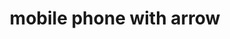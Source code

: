 ---
layout: objects
title: mobile phone with arrow
emoji: mobile_phone_with_arrow
permalink: 📲.html
---